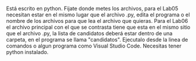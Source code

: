 Está escrito en python. Fijate donde metes los archivos, para el Lab05 necesitan estar en el mismo lugar que el archivo .py, edita el programa o el nombre de los archivos para que lea el archivo que quieras. Para el Lab06 el archivo principal con el que se contrasta tiene que esta en el mismo sitio que el archivo .py, la lista de candidatos deberá estar dentro de una carpeta, en el programa se llama "candidatos". Ejecutalo desde la linea de comandos o algun programa como Visual Studio Code. Necesitas tener python instalado.
